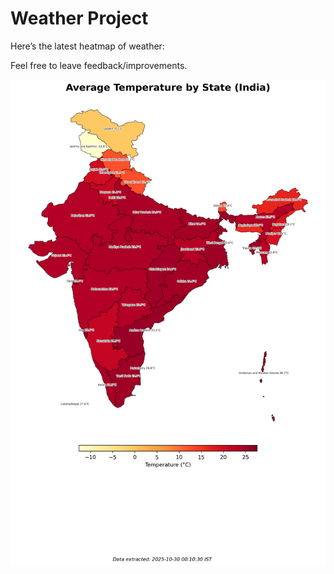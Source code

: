 # Weather Project

Here’s the latest heatmap of weather:

Feel free to leave feedback/improvements.

![India Heatmap](docs/assets/india_heatmap.png?v=025FA0)
